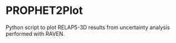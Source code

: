 # PROPHET2Plot
Python script to plot RELAP5-3D results from uncertainty analysis performed with RAVEN.
